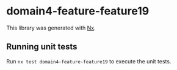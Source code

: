 # domain4-feature-feature19

This library was generated with [Nx](https://nx.dev).

## Running unit tests

Run `nx test domain4-feature-feature19` to execute the unit tests.
